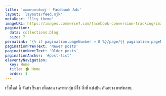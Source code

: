 ```yaml
---
title: 'เอกสารการเรียนรู้ - Facebook Ads'
layout: 'layouts/feed.njk'
metaDesc: '11ty theme'
imageURL: https://images.commerce7.com/facebook-conversion-tracking/images/icon/facebook-conversion-tracking-c7-1596750365788.png
pagination: 
  data: collections.blog
  size: 7
permalink: '{% if pagination.pageNumber > 0 %}/page/{{ pagination.pageNumber }}{% endif %}/index.html'
paginationPrevText: 'Newer posts'
paginationNextText: 'Older posts'
paginationAnchor: '#post-list'
eleventyNavigation:
  key: Home
  title: 🏠 Home
  order: 1
---
```

เว็บไซต์ นี้ จัดทำ ขึ้นมา เพื่อสอน เฉพาะกลุ่ม มิใช่ สิ่งที่ แบ่งปัน กันอย่าง แพร่หลาย. 